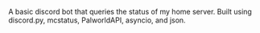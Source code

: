 A basic discord bot that queries the status of my home server. Built using discord.py, mcstatus, PalworldAPI, asyncio, and json.
